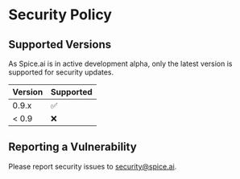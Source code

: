 # Security Policy

## Supported Versions

As Spice.ai is in active development alpha, only the latest version is supported for security updates.

| Version | Supported          |
| ------- | ------------------ |
| 0.9.x   | :white_check_mark: |
| < 0.9   | :x:                |

## Reporting a Vulnerability

Please report security issues to [security@spice.ai](mailto:security@spice.ai).
